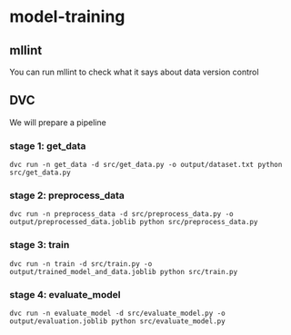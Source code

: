 # model-training

## mllint
You can run mllint to check what it says about data version control

## DVC
We will prepare a pipeline

### stage 1: get_data
`dvc run -n get_data -d src/get_data.py -o output/dataset.txt python src/get_data.py`

### stage 2: preprocess_data
`dvc run -n preprocess_data -d src/preprocess_data.py -o output/preprocessed_data.joblib python src/preprocess_data.py`

### stage 3: train
`dvc run -n train -d src/train.py -o output/trained_model_and_data.joblib python src/train.py`

### stage 4: evaluate_model
`dvc run -n evaluate_model -d src/evaluate_model.py -o output/evaluation.joblib python src/evaluate_model.py`